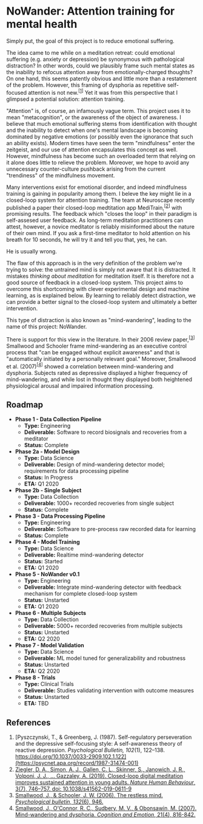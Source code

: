 # NoWander: Attention training for mental health

Simply put, the goal of this project is to reduce emotional suffering.

The idea came to me while on a meditation retreat: could emotional suffering (e.g. anxiety or depression) be synonymous with pathological distraction? In other words, could we plausibly frame such mental states as the inability to refocus attention away from emotionally-charged thoughts? On one hand, this seems patently obvious and little more than a restatement of the problem. However, this framing of dysphoria as repetitive self-focused attention is not new.<sup>[[1](https://psycnet.apa.org/record/1987-31474-001)]</sup> Yet it was from this perspective that I glimpsed a potential solution: attention training.

"Attention" is, of course, an infamously vague term. This project uses it to mean "metacognition", or the awareness of the object of awareness. I believe that much emotional suffering stems from identification with thought and the inability to detect when one's mental landscape is becoming dominated by negative emotions (or possibly even the ignorance that such an ability exists). Modern times have seen the term "mindfulness" enter the zeitgeist, and our use of attention encapsulates this concept as well. However, mindfulness has become such an overloaded term that relying on it alone does little to relieve the problem. Moreover, we hope to avoid any unnecessary counter-culture pushback arising from the current "trendiness" of the mindfulness movement.

Many interventions exist for emotional disorder, and indeed mindfulness training is gaining in popularity among them. I beleve the key might lie in a closed-loop system for attention training. The team at Neuroscape recently published a paper their closed-loop medtitation app MediTrain,<sup>[[2](https://www.nature.com/articles/s41562-019-0611-9)]</sup> with promising results. The feedback which "closes the loop" in their paradigm is self-assesed user feedback. As long-term meditation practitioners can attest, however, a novice meditator is reliably misinformed about the nature of their own mind. If you ask a first-time meditator to hold attention on his breath for 10 seconds, he will try it and tell you that, yes, he can.

He is usually wrong.

The flaw of this approach is in the very definition of the problem we're trying to solve: the untrained mind is simply not aware that it is distracted. It mistakes _thinking about meditation_ for meditation itself. It is therefore not a good source of feedback in a closed-loop system. This project aims to overcome this shortcoming with clever experimental design and machine learning, as is explained below. By learning to reliably detect distraction, we can provide a better signal to the closed-loop system and ultimately a better intervention.

This type of distraction is also known as "mind-wandering", leading to the name of this project: NoWander.

There is support for this view in the literature. In their 2006 review paper,<sup>[[3](https://psycnet.apa.org/doiLanding?doi=10.1037%2F0033-2909.132.6.946)]</sup> Smallwood and Schooler frame mind-wandering as an executive control process that "can be engaged without explicit awareness" and that is "automatically initiated by a personally relevant goal." Moreover, Smallwood et al. (2007)<sup>[[4](https://www.tandfonline.com/doi/abs/10.1080/02699930600911531)]</sup> showed a correlation between mind-wandering and dysphoria. Subjects rated as depressive displayed a higher frequency of mind-wandering, and while lost in thought they displayed both heightened physiological arousal and impaired information processing.

## Roadmap
* **Phase 1 - Data Collection Pipeline**
    * **Type:** Engineering
    * **Deliverable:** Software to record biosignals and recoveries from a meditator
    * **Status:** Complete
* **Phase 2a - Model Design**
    * **Type:** Data Science
    * **Deliverable:** Design of mind-wandering detector model; requirements for data processing pipeline
    * **Status:** In Progress
    * **ETA:** Q1 2020
* **Phase 2b - Single Subject**
    * **Type:** Data Collection
    * **Deliverable:** 1000+ recorded recoveries from single subject
    * **Status:** Complete
* **Phase 3 - Data Processing Pipeline**
    * **Type:** Engineering
    * **Deliverable:** Software to pre-process raw recorded data for learning
    * **Status:** Complete
* **Phase 4 - Model Training**
    * **Type:** Data Science
    * **Deliverable:** Realtime mind-wandering detector
    * **Status:** Started
    * **ETA:** Q1 2020
* **Phase 5 - NoWander v0.1**
    * **Type:** Engineering
    * **Deliverable:** Integrate mind-wandering detector with feedback mechanism for complete closed-loop system
    * **Status:** Unstarted
    * **ETA:** Q1 2020
* **Phase 6 - Multiple Subjects**
    * **Type:** Data Collection
    * **Deliverable:** 5000+ recorded recoveries from multiple subjects
    * **Status:** Unstarted
    * **ETA:** Q2 2020
* **Phase 7 - Model Validation**
    * **Type:** Data Science
    * **Deliverable:** ML model tuned for generalizability and robustness
    * **Status:** Unstarted
    * **ETA:** Q2 2020
* **Phase 8 - Trials**
    * **Type:** Clinical Trials
    * **Deliverable:** Studies validating intervention with outcome measures
    * **Status:** Unstarted
    * **ETA:** TBD

## References
1. [Pyszczynski, T., & Greenberg, J. (1987). Self-regulatory perseveration and the depressive self-focusing style: A self-awareness theory of reactive depression. *Psychological Bulletin, 102*(1), 122–138. https://doi.org/10.1037/0033-2909.102.1.122](https://psycnet.apa.org/record/1987-31474-001)
2. [Ziegler, D. A., Simon, A. J., Gallen, C. L., Skinner, S., Janowich, J. R., Volponi, J. J., … Gazzaley, A. (2019). Closed-loop digital meditation improves sustained attention in young adults. *Nature Human Behaviour*, 3(7), 746–757. doi: 10.1038/s41562-019-0611-9](https://www.nature.com/articles/s41562-019-0611-9)
3. [Smallwood, J., & Schooler, J. W. (2006). The restless mind. *Psychological bulletin, 132*(6), 946.](https://psycnet.apa.org/doiLanding?doi=10.1037%2F0033-2909.132.6.946)
4. [Smallwood, J., O'Connor, R. C., Sudbery, M. V., & Obonsawin, M. (2007). Mind-wandering and dysphoria. *Cognition and Emotion*, 21(4), 816-842.](https://www.tandfonline.com/doi/abs/10.1080/02699930600911531)